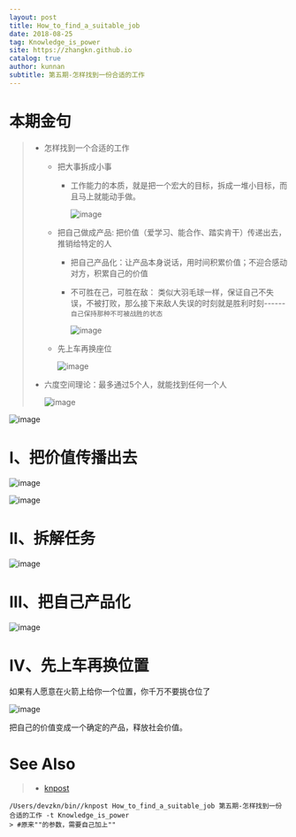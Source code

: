 ```yaml
---
layout: post
title: How_to_find_a_suitable_job
date: 2018-08-25
tag: Knowledge_is_power
site: https://zhangkn.github.io
catalog: true
author: kunnan
subtitle: 第五期-怎样找到一份合适的工作
---
```


# 本期金句

> * 怎样找到一个合适的工作
>
>   * 把大事拆成小事
>
>     * 工作能力的本质，就是把一个宏大的目标，拆成一堆小目标，而且马上就能动手做。
>
>       ![image](https://ws4.sinaimg.cn/large/af39b376gy1fulrb5ne1nj20zk0k0ash.jpg)
>
>   * 把自己做成产品: 把价值（爱学习、能合作、踏实肯干）传递出去，推销给特定的人
>
>     * 把自己产品化：让产品本身说话，用时间积累价值；不迎合感动对方，积累自己的价值
>
>     * 不可胜在己，可胜在敌： 类似大羽毛球一样，保证自己不失误，不被打败，那么接下来敌人失误的时刻就是胜利时刻------`自己保持那种不可被战胜的状态`
>
>       ![image](https://ws4.sinaimg.cn/large/af39b376gy1fulrky3n0ej20zk0k01kx.jpg)
>
>   * 先上车再换座位
>
>     ![image](https://ws4.sinaimg.cn/large/af39b376gy1fulrlfwlvrj20zk0k018m.jpg)
>
> * 六度空间理论：最多通过5个人，就能找到任何一个人
>
>   ![image](https://ws4.sinaimg.cn/large/af39b376gy1fulraoxia2j20zk0k0k9g.jpg)
>

![image](https://ws4.sinaimg.cn/large/af39b376gy1fulqs6gvpwj20zk0k0gxq.jpg)



# I、把价值传播出去



![image](https://ws4.sinaimg.cn/large/af39b376gy1fulr40q6j8j20zk0k0k53.jpg)





![image](https://ws4.sinaimg.cn/large/af39b376gy1fulr5uzj35j20zk0k0toh.jpg)





# II、拆解任务



![image](https://ws4.sinaimg.cn/large/af39b376gy1fulre5e19vj20zk0k0tme.jpg)



# III、把自己产品化

![image](https://ws4.sinaimg.cn/large/af39b376gy1fulrggtep1j20zk0k0qqt.jpg)



# IV、先上车再换位置

如果有人愿意在火箭上给你一个位置，你千万不要挑仓位了



![image](https://ws4.sinaimg.cn/large/af39b376gy1fulrlyku9mj20zk0k0151.jpg)





把自己的价值变成一个确定的产品，释放社会价值。





# See Also 

>* [knpost](https://github.com/zhangkn/KNBin/blob/master/knpost) 
>
```
/Users/devzkn/bin//knpost How_to_find_a_suitable_job 第五期-怎样找到一份合适的工作 -t Knowledge_is_power
> #原来""的参数，需要自己加上""
```

